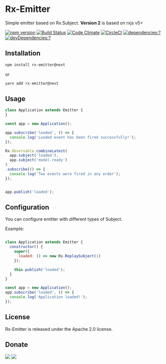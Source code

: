 # Rx-Emitter

Simple emitter based on Rx.Subject. **Version 2** is based on rxjs v5+

[![npm version](https://badge.fury.io/js/rx-emitter.svg)](https://www.npmjs.com/package/rx-emitter)
[![Build Status](https://travis-ci.org/zemd/rx-emitter.svg?branch=master)](https://travis-ci.org/zemd/rx-emitter)
[![Code Climate](https://codeclimate.com/github/zemd/rx-emitter/badges/gpa.svg)](https://codeclimate.com/github/zemd/rx-emitter)
[![CircleCI](https://circleci.com/gh/zemd/rx-emitter/tree/master.svg?style=svg)](https://circleci.com/gh/zemd/rx-emitter/tree/master)
[![dependencies:?](https://img.shields.io/david/zemd/rx-emitter.svg)](https://david-dm.org/zemd/rx-emitter)
[![devDependencies:?](https://img.shields.io/david/dev/zemd/rx-emitter.svg?style=flat)](https://david-dm.org/zemd/rx-emitter)

## Installation

```sh
npm install rx-emitter@next
```

or

```sh
yarn add rx-emitter@next
```

## Usage

```javascript
class Application extends Emitter {
}

const app = new Application();

app.subscribe('loaded', () => {
  console.log('Loaded event has been fired successfully!');
});

Rx.Observable.combineLatest(
  app.subject('loaded'),
  app.subject('model-ready')
)
.subscribe(() => {
  console.log('Two events were fired in any order');
});


app.publish('loaded');

```

## Configuration

You can configure emitter with different types of Subject.

Example:

```javascript

class Application extends Emitter {
  constructor() {
    super({
      loaded: () => new Rx.ReplaySubject(1)
    });

    this.publish('loaded');
  }
}

const app = new Application();
app.subscribe('loaded', () => {
  console.log('Application loaded!');
});

```

## License
Rx-Emitter is released under the Apache 2.0 license.

## Donate

[![](https://img.shields.io/badge/patreon-donate-yellow.svg)](https://www.patreon.com/red_rabbit)
[![](https://img.shields.io/badge/flattr-donate-yellow.svg)](https://flattr.com/profile/red_rabbit)

